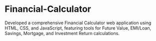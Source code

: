 # Financial-Calculator

Developed a comprehensive Financial Calculator web application using HTML, CSS, and JavaScript, featuring tools for Future Value, EMI/Loan, Savings, Mortgage, and Investment Return calculations.

